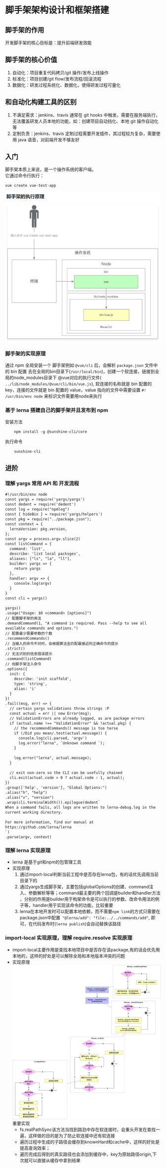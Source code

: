 # 脚手架架构设计和框架搭建

## 脚手架的作用

开发脚手架的核心目标是：提升前端研发效能

## 脚手架的核心价值

1. 自动化：项目重复代码拷贝/git 操作/发布上线操作
2. 标准化：项目创建/git flow/发布流程/回滚流程
3. 数据化：研发过程系统化、数据化，使得研发过程可量化

## 和自动化构建工具的区别

1. 不满足需求：jenkins、travis 通常在 git hooks 中触发，需要在服务端执行，无法覆盖研发人员本地的功能，如：创建项目自动挡化、本地 git 操作自动化等
2. 定制负责：jenkins、travis 定制过程需要开发插件，其过程较为复杂，需要使用 java 语音，对前端开发不够友好

## 入门

脚手架本质上来说，是一个操作系统的客户端。  
它通过命令行执行：
```
vue create vue-test-app
```
![脚手架原理图](./images/sunshine_week02_01.png)
### 脚手架的实现原理

通过 npm 全局安装一个 脚手架例如 `@vue/cli` 后，会解析 `package.json` 文件中的 bin 配置
去在全局的bin目录下(`/usr/local/bin`)，创建一个软连接，链接到全局的node_modules目录下
@vue对应的执行文件(` ../lib/node_modules/@vue/cli/bin/vue.js`),
软连接的名称就是 bin 配置的 key，连接的文件就是 bin 配置的 value，value 指向的文件中需要设置 `#! /usr/bin/env node` 
来标识文件需要用node来执行
### 基于 lerna 搭建自己的脚手架并且发布到 npm
安装方法

```
    npm install -g @sunshine-cli/core
```
执行命令
```
    sunshine-cli
```

## 进阶

### 理解 yargs 常用 API 和 开发流程

```
#!/usr/bin/env node
const yargs = require('yargs/yargs')
const dedent = require('dedent')
const log = require("npmlog")
const { hideBin } = require('yargs/helpers')
const pkg = require("../package.json");
const context = {
  lernaVersion: pkg.version,
};
const argv = process.argv.slice(2)
const listCommand = {
  command: 'list',
  describe: 'list local packsges',
  aliases: ["ls", "la", "ll"],
  builder: yargs => {
    return yargs
  },
  handler: argv => {
    console.log(argv)
  }
}
const cli = yargs()

yargs()
.usage("Usage: $0 <command> [options]") 
// 配置脚手架的用法
.demandCommand(1, "A command is required. Pass --help to see all available commands and options.")
// 配置最少需要参数的个数
.recommendCommands()
// 当输入的命令不对时，会根据算法去匹配最接近的正确命令的提示
.strict()
// 无法识别的信息错误提示
.command(listCommand)
// 向脚手架注入命令
.options({
  init: {
    describe: 'init scaffold',
    type: 'string',
    alias: 'i'
  }
})
.fail((msg, err) => {
  // certain yargs validations throw strings :P
  const actual = err || new Error(msg);
  // ValidationErrors are already logged, as are package errors
  if (actual.name !== "ValidationError" && !actual.pkg) {
    // the recommendCommands() message is too terse
    if (/Did you mean/.test(actual.message)) {
      console.log(cli.parsed, 'argv')
      log.error("lerna", `Unknown command `);
    }

    log.error("lerna", actual.message);
  }

  // exit non-zero so the CLI can be usefully chained
  cli.exit(actual.code > 0 ? actual.code : 1, actual);
})
.group(['help', 'version'], "Global Options:")
.alias("h", "help")
.alias("v", "version")
.wrap(cli.terminalWidth()).epilogue(dedent`
When a command fails, all logs are written to lerna-debug.log in the current working directory.

For more information, find our manual at https://github.com/lerna/lerna
`)
.parse(argv, context)

```

### 理解 lerna 实现原理
* lerna 是基于git和npm的包管理工具
* 实现原理
    1. 通过import-local判断当前工程中是否存在lerna包，有的话优先调用当前目录下的
    2. 通过yargs生成脚手架，主要包括globalOptions的创建、command注入、参数解析等等；command最主要的两个回调是builder和handler方法
    ，分别的作用是builder用于构架命令是可以执行的参数、改命令用法的例子等，handler用于实现该命令的功能，比较重要
    3. lerna在本地开发时可以配置本地依赖，而不需要`npm link`的方式只需要在package.json中配置` "@lerna/add": "file:../../commands/add"`,
    即可，在代码发布时(`lerna publish`)会自动替换该路径
                                                                    

### import-local 实现原理，理解 require.resolve 实现原理
* import-local主要作用是查找本地项目中是否存在该package,有的话会优先用本地的，这样的好处是可以解除全局和本地版本冲突的问题
* 实现原理
    ![脚手架原理图](./images/sunshine_week02_02.png)
    重要实现
    + fs.realPathSync该方法当找到路劲中存在软连接时，会重头开发在查找一遍，这样做的目的是为了防止软连接中还有软连接
    + 遍历过程中生成的子路径会缓存到knownHard和cache中，这样的好处是提高查询效率；
    + 遍历完成后得到的真实路径也会添加到缓存中，key为原始路径origin,下次就可以直接从缓存中拿到结果
    

